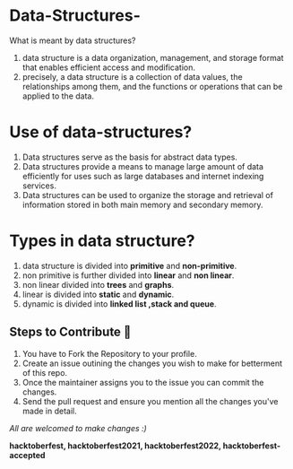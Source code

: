 # Data-Structures-
What is meant by data structures?
 1. data structure is a data organization, management, and storage format that enables efficient access and modification.
 2.  precisely, a data structure is a collection of data values, the relationships among them, and the functions or operations that can be applied to the data.
 # Use of data-structures?
 1. Data structures serve as the basis for abstract data types.
 2. Data structures provide a means to manage large amount of data efficiently for uses such as large databases and internet indexing services.
 3.  Data structures can be used to organize the storage and retrieval of information stored in both main memory and secondary memory.
 # Types in data structure?
 1. data structure is divided into **primitive** and **non-primitive**.
 2. non primitive is further divided into **linear** and **non linear**.
 3. non linear divided into **trees** and **graphs**.
 4. linear is divided into **static** and **dynamic**.
 5. dynamic is divided into **linked list ,stack and queue**.
 ## Steps to Contribute 📑

1. You have to Fork the Repository to your profile.
2. Create an issue outining the changes you wish to make for betterment of this repo.
3. Once the maintainer assigns you to the issue you can commit the changes.
4. Send the pull request and ensure you mention all the changes you've made in detail.

*All are welcomed to make changes :)*


**hacktoberfest, hacktoberfest2021, hacktoberfest2022, hacktoberfest-accepted**
